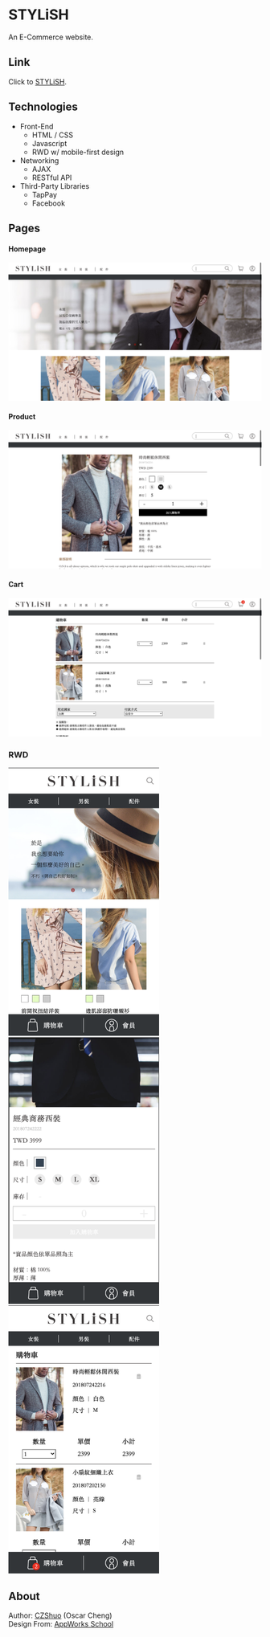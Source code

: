 # STYLiSH
An E-Commerce website.

## Link
Click to [STYLiSH](https://czshuo.github.io/STYLiSH/docs/index.html).

## Technologies
* Front-End
  * HTML / CSS
  * Javascript
  * RWD w/ mobile-first design
* Networking
  * AJAX
  * RESTful API
* Third-Party Libraries
  * TapPay
  * Facebook

## Pages
#### Homepage
![STYLiSH homepage](/mdimg/homepage.png "Homepage")

#### Product
![STYLiSH product page](/mdimg/product.png "Product Page")

#### Cart
![STYLiSH cart page](/mdimg/cart.png "Cart Page")

### RWD
<img src='/mdimg/homepage_rwd.png' alt='STYLiSH homepage rwd' width='300px'><br>
<img src='/mdimg/product_rwd.png' alt='STYLiSH homepage rwd' width='300px'><br>
<img src='/mdimg/cart_rwd.png' alt='STYLiSH homepage rwd' width='300px'>

## About
Author: [CZShuo](https://github.com/CZShuo) (Oscar Cheng)<br>
Design From: [AppWorks School](https://github.com/AppWorks-School)
